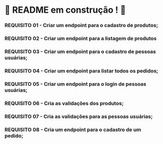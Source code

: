# :construction: README em construção ! :construction:
<!-- Olá, Tryber!
Esse é apenas um arquivo inicial para o README do seu projeto.
É essencial que você preencha esse documento por conta própria, ok?
Não deixe de usar nossas dicas de escrita de README de projetos, e deixe sua criatividade brilhar!
:warning: IMPORTANTE: você precisa deixar nítido:
- quais arquivos/pastas foram desenvolvidos por você; 
- quais arquivos/pastas foram desenvolvidos por outra pessoa estudante;
- quais arquivos/pastas foram desenvolvidos pela Trybe.
-->

### REQUISITO 01 - Criar um endpoint para o cadastro de produtos;
### REQUISITO 02 - Criar um endpoint para a listagem de produtos
### REQUISITO 03 - Criar um endpoint para o cadastro de pessoas usuárias;
### REQUISITO 04 - Criar um endpoint para listar todos os pedidos;
### REQUISITO 05 - Criar um endpoint para o login de pessoas usuárias;
### REQUISITO 06 - Cria as validações dos produtos;
### REQUISITO 07 - Cria as validações para as pessoas usuárias;
### REQUISITO 08 - Cria um endpoint para o cadastro de um pedido;
